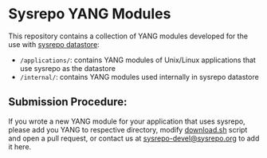 # Sysrepo YANG Modules
This repository contains a collection of YANG modules developed for the use with [sysrepo datastore](https://github.com/sysrepo/sysrepo):

- `/applications/`: contains YANG modules of Unix/Linux applications that use sysrepo as the datastore
- `/internal/`: contains YANG modules used internally in sysrepo datastore

## Submission Procedure:

If you wrote a new YANG module for your application that uses sysrepo, please add you YANG to respective directory, modify [download.sh](download.sh) script and open a pull request, or contact us at sysrepo-devel@sysrepo.org to add it here.
